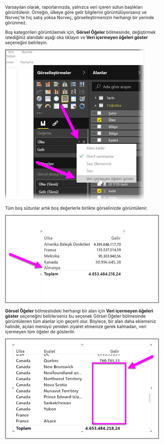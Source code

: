 Varsayılan olarak, raporlarınızda, yalnızca veri içeren sütun başlıkları görüntülenir. Örneğin, ülkeye göre gelir bilgilerini görüntülüyorsanız ve Norveç'te hiç satış yoksa Norveç, görselleştirmenizin herhangi bir yerinde görünmez.

Boş kategorileri görüntülemek için, **Görsel Öğeler** bölmesinde, değiştirmek istediğiniz alandaki aşağı oka tıklayın ve **Veri içermeyen öğeleri göster** seçeneğini belirleyin.

![](media/3-11c-display-empty-categories/3-11c_1.png)

Tüm boş sütunlar artık boş değerlerle birlikte görselinizde görüntülenir.

![](media/3-11c-display-empty-categories/3-11c_2.png)

**Görsel Öğeler** bölmesindeki herhangi bir alan için **Veri içermeyen öğeleri göster** seçeneğini belirlerseniz bu seçenek Görsel Öğeler bölmesinde görüntülenen tüm alanlar için geçerli olur. Böylece, bir alan daha eklemeniz halinde, açılan menüyü yeniden ziyaret etmenize gerek kalmadan, veri içermeyen tüm öğeler de gösterilir.

![](media/3-11c-display-empty-categories/3-11c_3.png)

